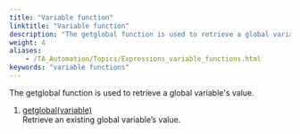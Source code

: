 ```yaml
--- 
title: "Variable function"
linktitle: "Variable function"
description: "The getglobal function is used to retrieve a global variable's value."
weight: 4
aliases: 
    - /TA_Automation/Topics/Expressions_variable_functions.html
keywords: "variable functions"
---
```


The getglobal function is used to retrieve a global variable's value.

1.  [getglobal\(variable\)](/automation-guide/action-based-testing-language/the-test-language/functions/variable-function/getglobal-variable)  
Retrieve an existing global variable’s value.



